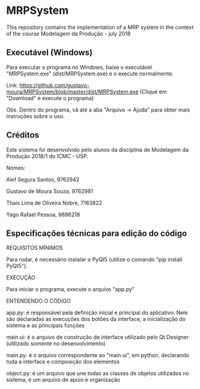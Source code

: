 # MRPSystem
This repository contains the implementation of a MRP system in the context of the course Modelagem da Produção - july 2018



## Executável (Windows)

Para executar o programa no Windows, baixe o executável "MRPSystem.exe" (dist/MRPSystem.exe) e o execute normalmente.

Link: https://github.com/gustavo-moura/MRPSystem/blob/master/dist/MRPSystem.exe
(Clique em "Download" e execute o programa)

Obs. Dentro do programa, vá até a aba "Arquivo -> Ajuda" para obter mais instruções sobre o uso.

## Créditos

Este sistema foi desenvolvido pelo alunos da disciplina de Modelagem da Produção 2018/1 do ICMC - USP.

Nomes:

Alef Segura Santos, 9762942

Gustavo de Moura Souza, 9762981

Thais Lima de Oliveira Nobre, 7163822

Yago Rafael Pessoa, 9896218


## Especificações técnicas para edição do código

REQUISITOS MÍNIMOS

Para rodar, é necessário instalar o PyQt5 (utilize o comando "pip install PyQt5").


EXECUÇÃO

Para iniciar o programa, execute o arquivo "app.py"


ENTENDENDO O CÓDIGO

app.py: é responsável pela definição inicial e principal do aplicativo. Nele são declaradas as execuções dos botões da interface, a inicialização do sistema e as principais funções

main.ui: é o arquivo de construção de interface utilizado pelo Qt Designer (utilizado somente no desenvolvimento)

main.py: é o arquivo correspondente ao "main.ui", em python, declarando toda a interface e composição dos elementos

object.py: é um arquivo que une todas as classes de objetos utilizados no sistema, é um arquivo de apoio e organização
